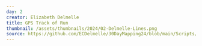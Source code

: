 ```yaml
---
day: 2
creator: Elizabeth Delmelle
title: GPS Track of Run
thumbnail: /assets/thumbnails/2024/02-Delmelle-Lines.png
source: https://github.com/ECDelmelle/30DayMapping24/blob/main/Scripts/Day2_Lines.R 
---
```


